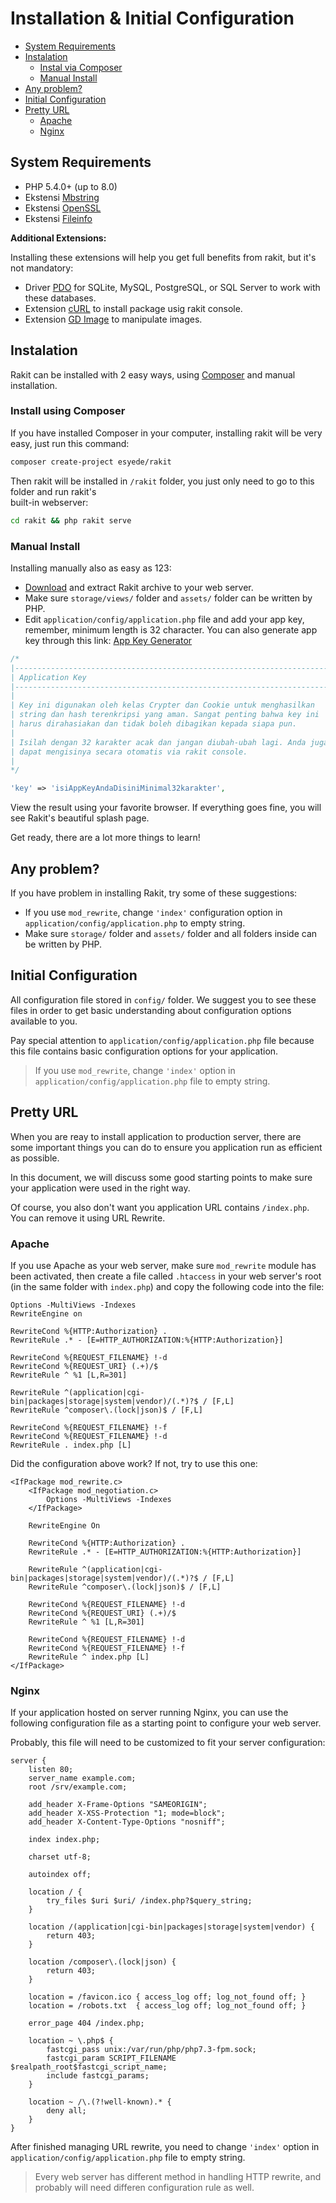 # Installation & Initial Configuration

<!-- MarkdownTOC autolink="true" autoanchor="true" levels="2,3" bracket="round" lowercase="only_ascii" -->

- [System Requirements](#kebutuhan-sistem)
- [Instalation](#instalasi)
    - [Instal via Composer](#instal-via-composer)
    - [Manual Install](#install-manual)
- [Any problem?](#ada-kesulitan)
- [Initial Configuration](#konfigurasi-awal)
- [Pretty URL](#mempercantik-url)
    - [Apache](#apache)
    - [Nginx](#nginx)

<!-- /MarkdownTOC -->


<a id="kebutuhan-sistem"></a>
## System Requirements

- PHP 5.4.0+ (up to 8.0)
- Ekstensi [Mbstring](https://www.php.net/manual/en/book.mbstring.php)
- Ekstensi [OpenSSL](https://www.php.net/manual/en/book.openssl.php)
- Ekstensi [Fileinfo](https://www.php.net/manual/en/book.fileinfo.php)


**Additional Extensions:**

Installing these extensions will help you get full benefits from rakit, but it's not mandatory:


- Driver [PDO](https://www.php.net/manual/en/pdo.installation.php) for SQLite,
  MySQL, PostgreSQL, or SQL Server to work with these databases.
- Extension [cURL](https://www.php.net/manual/en/book.curl.php) to install package usig rakit console.
- Extension [GD Image](https://www.php.net/manual/en/book.image.php) to manipulate images.


<a id="instalasi"></a>
## Instalation

Rakit can be installed with 2 easy ways, using [Composer](https://getcomposer.org)
and manual installation.


<a id="instal-via-composer"></a>
### Install using Composer

If you have installed Composer in your computer, installing rakit will be very easy, just run
this command:

```bash
composer create-project esyede/rakit
```

Then rakit will be installed in `/rakit` folder, you just only need to go to this folder and run rakit's  
built-in webserver:

```bash
cd rakit && php rakit serve
```


<a id="install-manual"></a>
### Manual Install

Installing manually also as easy as 123:

  - [Download](https://rakit.esyede.my.id/download) and extract Rakit archive to your web server.
  - Make sure `storage/views/` folder and `assets/` folder can be written by PHP.
  - Edit  `application/config/application.php` file and add your app key, remember, minimum length 
  is 32 character.
  You can also generate app key through this link: [App Key Generator](https://rakit.esyede.my.id/key)

  ```php
  /*
  |--------------------------------------------------------------------------
  | Application Key
  |--------------------------------------------------------------------------
  |
  | Key ini digunakan oleh kelas Crypter dan Cookie untuk menghasilkan
  | string dan hash terenkripsi yang aman. Sangat penting bahwa key ini
  | harus dirahasiakan dan tidak boleh dibagikan kepada siapa pun.
  |
  | Isilah dengan 32 karakter acak dan jangan diubah-ubah lagi. Anda juga
  | dapat mengisinya secara otomatis via rakit console.
  |
  */

  'key' => 'isiAppKeyAndaDisiniMinimal32karakter',
  ```

View the result using your favorite browser. If everything goes fine, you will see Rakit's beautiful 
splash page.

Get ready, there are a lot more things to learn!


<a id="ada-kesulitan"></a>
## Any problem?

If you have problem in installing Rakit, try some of these suggestions:

- If you use `mod_rewrite`, change `'index'` configuration option
  in `application/config/application.php` to empty string.
- Make sure `storage/` folder and `assets/` folder and all folders inside can be written by PHP.


<a id="konfigurasi-awal"></a>
## Initial Configuration

All configuration file stored in `config/` folder.
We suggest you to see these files in order to get basic understanding 
about configuration options available to you.

Pay special attention to `application/config/application.php` file because this file 
contains basic configuration options for your application.

>  If you use `mod_rewrite`, change `'index'` option 
   in `application/config/application.php` file to empty string.


<a id="mempercantik-url"></a>
## Pretty URL

When you are reay to install application to production server, there are some important things you can do to ensure you application run as efficient as possible.

In this document, we will discuss some good starting points to make sure your application were
used in the right way.

Of course, you also don't want you application URL contains `/index.php`.
You can remove it using URL Rewrite.

<a id="apache"></a>
### Apache

If you use Apache as your web server, make sure `mod_rewrite` module has been activated,
then create a file called `.htaccess` in your web server's root
(in the same folder with `index.php`) and copy the following code into the file:

```apacheconf
Options -MultiViews -Indexes
RewriteEngine on

RewriteCond %{HTTP:Authorization} .
RewriteRule .* - [E=HTTP_AUTHORIZATION:%{HTTP:Authorization}]

RewriteCond %{REQUEST_FILENAME} !-d
RewriteCond %{REQUEST_URI} (.+)/$
RewriteRule ^ %1 [L,R=301]

RewriteRule ^(application|cgi-bin|packages|storage|system|vendor)/(.*)?$ / [F,L]
RewriteRule ^composer\.(lock|json)$ / [F,L]

RewriteCond %{REQUEST_FILENAME} !-f
RewriteCond %{REQUEST_FILENAME} !-d
RewriteRule . index.php [L]
```

Did the configuration above work? If not, try to use this one:

```apacheconf
<IfPackage mod_rewrite.c>
    <IfPackage mod_negotiation.c>
        Options -MultiViews -Indexes
    </IfPackage>

    RewriteEngine On

    RewriteCond %{HTTP:Authorization} .
    RewriteRule .* - [E=HTTP_AUTHORIZATION:%{HTTP:Authorization}]

    RewriteRule ^(application|cgi-bin|packages|storage|system|vendor)/(.*)?$ / [F,L]
    RewriteRule ^composer\.(lock|json)$ / [F,L]

    RewriteCond %{REQUEST_FILENAME} !-d
    RewriteCond %{REQUEST_URI} (.+)/$
    RewriteRule ^ %1 [L,R=301]

    RewriteCond %{REQUEST_FILENAME} !-d
    RewriteCond %{REQUEST_FILENAME} !-f
    RewriteRule ^ index.php [L]
</IfPackage>
```

<a id="nginx"></a>
### Nginx

If your application hosted on server running Nginx, you can use the following configuration file
as a starting point to configure your web server.

Probably, this file will need to be customized to fit your server configuration:

```nginx
server {
    listen 80;
    server_name example.com;
    root /srv/example.com;

    add_header X-Frame-Options "SAMEORIGIN";
    add_header X-XSS-Protection "1; mode=block";
    add_header X-Content-Type-Options "nosniff";

    index index.php;

    charset utf-8;

    autoindex off;

    location / {
        try_files $uri $uri/ /index.php?$query_string;
    }

    location /(application|cgi-bin|packages|storage|system|vendor) {
        return 403;
    }

    location /composer\.(lock|json) {
        return 403;
    }

    location = /favicon.ico { access_log off; log_not_found off; }
    location = /robots.txt  { access_log off; log_not_found off; }

    error_page 404 /index.php;

    location ~ \.php$ {
        fastcgi_pass unix:/var/run/php/php7.3-fpm.sock;
        fastcgi_param SCRIPT_FILENAME $realpath_root$fastcgi_script_name;
        include fastcgi_params;
    }

    location ~ /\.(?!well-known).* {
        deny all;
    }
}
```



After finished managing URL rewrite, you need to change `'index'` option
in `application/config/application.php` file to empty string.

>  Every web server has different method in handling HTTP rewrite,
   and probably will need differen configuration rule as well.
